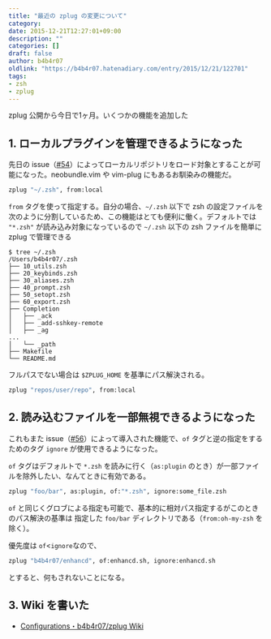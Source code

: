 ```yaml
---
title: "最近の zplug の変更について"
category:
date: 2015-12-21T12:27:01+09:00
description: ""
categories: []
draft: false
author: b4b4r07
oldlink: "https://b4b4r07.hatenadiary.com/entry/2015/12/21/122701"
tags:
- zsh
- zplug
---
```


zplug 公開から今日で1ヶ月。いくつかの機能を追加した

## 1. ローカルプラグインを管理できるようになった

先日の issue（[#54](https://github.com/b4b4r07/zplug/issues/54)）によってローカルリポジトリをロード対象とすることが可能になった。neobundle.vim や vim-plug にもあるお馴染みの機能だ。

```sh
zplug "~/.zsh", from:local
```

`from` タグを使って指定する。自分の場合、`~/.zsh` 以下で zsh の設定ファイルを次のように分割しているため、この機能はとても便利に働く。デフォルトでは `"*.zsh"` が読み込み対象になっているので `~/.zsh` 以下の zsh ファイルを簡単に zplug で管理できる

```console
$ tree ~/.zsh
/Users/b4b4r07/.zsh
├── 10_utils.zsh
├── 20_keybinds.zsh
├── 30_aliases.zsh
├── 40_prompt.zsh
├── 50_setopt.zsh
├── 60_export.zsh
├── Completion
│   ├── _ack
│   ├── _add-sshkey-remote
│   ├── _ag
...
│   └── _path
├── Makefile
└── README.md
```

フルパスでない場合は `$ZPLUG_HOME` を基準にパス解決される。

```sh
zplug "repos/user/repo", from:local
```

## 2. 読み込むファイルを一部無視できるようになった

これもまた issue（[#56](https://github.com/b4b4r07/zplug/issues/56)）によって導入された機能で、`of` タグと逆の指定をするためのタグ `ignore` が使用できるようになった。

`of` タグはデフォルトで `*.zsh` を読みに行く（`as:plugin` のとき）が一部ファイルを除外したい、なんてときに有効である。

```sh
zplug "foo/bar", as:plugin, of:"*.zsh", ignore:some_file.zsh
```

`of` と同じくグロブによる指定も可能で、基本的に相対パス指定するがこのときのパス解決の基準は 指定した `foo/bar` ディレクトリである（`from:oh-my-zsh` を除く）。

優先度は `of`<`ignore`なので、

```sh
zplug "b4b4r07/enhancd", of:enhancd.sh, ignore:enhancd.sh
```

とすると、何もされないことになる。

## 3. Wiki を書いた

- [Configurations・b4b4r07/zplug Wiki](https://github.com/b4b4r07/zplug/wiki/Configurations)
